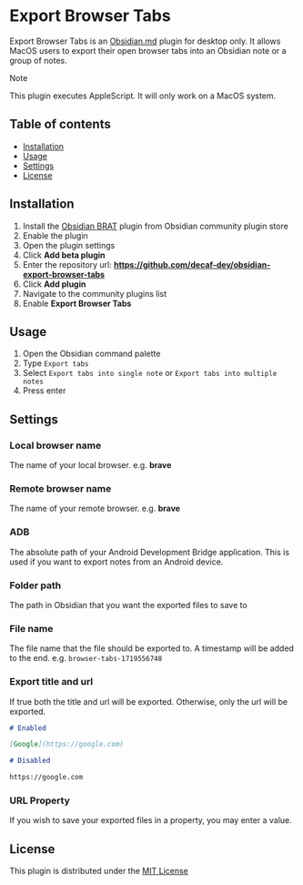# Export Browser Tabs

Export Browser Tabs is an [Obsidian.md](https://obsidian.md) plugin for desktop only. It allows MacOS users to export their open browser tabs into an Obsidian note or a group of notes.

> [!NOTE]
> This plugin executes AppleScript. It will only work on a MacOS system.

## Table of contents

-   [Installation](#installation)
-   [Usage](#usage)
-   [Settings](#settings)
-   [License](#license)

## Installation

1. Install the [Obsidian BRAT](https://github.com/TfTHacker/obsidian42-brat) plugin from Obsidian community plugin store
2. Enable the plugin
3. Open the plugin settings
4. Click **Add beta plugin**
5. Enter the repository url: **https://github.com/decaf-dev/obsidian-export-browser-tabs**
6. Click **Add plugin**
7. Navigate to the community plugins list
8. Enable **Export Browser Tabs**

## Usage

1. Open the Obsidian command palette
2. Type `Export tabs`
3. Select `Export tabs into single note` or `Export tabs into multiple notes`
4. Press enter

## Settings

### Local browser name

The name of your local browser. e.g. **brave**

### Remote browser name

The name of your remote browser. e.g. **brave**

### ADB

The absolute path of your Android Development Bridge application. This is used if you want to export notes from an Android device.

### Folder path

The path in Obsidian that you want the exported files to save to

### File name

The file name that the file should be exported to. A timestamp will be added to the end. e.g. `browser-tabs-1719556748`

### Export title and url

If true both the title and url will be exported. Otherwise, only the url will be exported.

```markdown
# Enabled

[Google](https://google.com)

# Disabled

https://google.com
```

### URL Property

If you wish to save your exported files in a property, you may enter a value.

## License

This plugin is distributed under the [MIT License](https://github.com/decaf-dev/obsidian-export-browser-tabs/blob/master/LICENSE)
